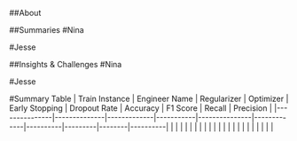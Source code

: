 ##About




##Summaries
#Nina




#Jesse




##Insights & Challenges
#Nina




#Jesse



#Summary Table
| Train Instance | Engineer Name | Regularizer | Optimizer | Early Stopping | Dropout Rate | Accuracy | F1 Score | Recall | Precision |
|---------------|--------------|-------------|-----------|---------------|-------------|----------|---------|--------|----------|
|               |              |             |           |               |             |          |         |        |          |
|               |              |             |           |               |             |          |         |        |          |

